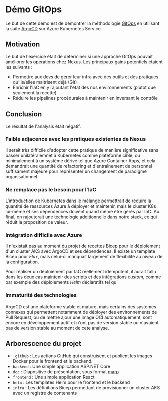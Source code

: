 # Démo GitOps 
Le but de cette démo est de démontrer la méthodologie [GitOps](https://www.redhat.com/en/topics/devops/what-is-gitops-workflow) en utilisant la suite [ArgoCD](https://argo-cd.readthedocs.io/en/stable/) sur Azure Kubernetes Service. 

## Motivation
Le but de l'exercice était de déterminer si une approche GitOps pouvait améliorer les opérations chez Nexus. Les principaux gains potentiels étaient les suivants : 

* Permettre aux devs de gérer leur infra avec des outils et des pratiques qu'ils/elles maitrisent déjà (Git)
* Enrichir l'IaC en y rajoutant l'état des nos environnements (plutôt que seulement la recette)
* Réduire les pipelines procédurales à maintenir en inversant le contrôle

## Conclusion
Le résultat de l'analysis était négatif. 

### Faible adjacence avec les pratiques existentes de Nexus
Il serait très difficile d'adopter cette pratique de manière significative sans passer unilatéralemnet à Kubernetes comme plateforme cible, ou minimalement à un système dérivé tel que Azure Container Apps, et celà demandrait une quantité de refactoring et d'entraînement de personnel suffisament majeure pour représenter un changement de paradigme organisationnel. 

### Ne remplace pas le besoin pour l'IaC
L'introduction de Kubernetes dans le mélange permettrait de réduire la quantité de ressources Azure à déployer et maintenir, mais le cluster K8s lui-même et ses dépendences doivent quand même être gérés par IaC. Au final, on rajouterait une technologie additionnelle dans notre stack, ce qui réduit la proposition de valeur.

### Intégration difficile avec Azure
Il n'existait pas au moment du projet de recettes Bicep pour le déploiement d'un cluster AKS avec ArgoCD et ses dépendences. Il existe un template Bicep pour *Flux*, mais celui-ci manquait largement de flexibilité au niveau de la configuration. 

Pour réaliser un déploiement par IaC réellement idempotent, il aurait fallu dans les deux cas maintenir des scripts et des intégrations *custom*, comme par exemple des déploiements *Helm* déclaratifs tel qu'

### Immaturité des technologies
ArgoCD est une plateforme stable et mature, mais certains des systèmes connexes qui permettent notamment de déployer des environnements de Pull Request, ou de mettre ajour une image OCI automatiquement, sont encore en développement actif et n'ont pas de version stable ou n'avaient pas de version stable au moment de cete analyse. 

## Arborescence du projet
* `.github` : Les actions GitHub qui construisent et publient les images Docker pour le frontend et le backend.
* `backend` : Une simple application ASP.NET Core
* `doc` : Diapositive de présentation, sous format [marp](https://marp.app/)
* `frontend` : Une simple application React
* `helm` : Les templates Helm pour le frontend et le backend
* `infra` : Les définitions Bicep permettant de provisionner un cluster AKS avec un registre de contenants

